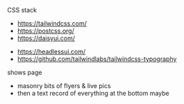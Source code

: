 CSS stack
+ https://tailwindcss.com/
+ https://postcss.org/
+ https://daisyui.com/
- https://headlessui.com/
- https://github.com/tailwindlabs/tailwindcss-typography

shows page
- masonry bits of flyers & live pics
- then a text record of everything at the bottom maybe